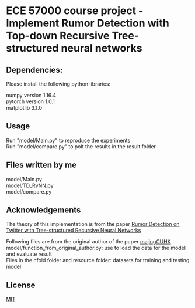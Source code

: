 # ECE 57000 course project - Implement Rumor Detection with Top-down Recursive Tree-structured neural networks
## Dependencies:

Please install the following python libraries:

numpy version 1.16.4<br/>
pytorch version 1.0.1<br/>
matplotlib 3.1.0<br/>

## Usage
Run "model/Main.py" to reproduce the experiments<br/>
Run "model/compare.py" to polt the results in the result folder<br/>

## Files written by me

model/Main.py<br/>
model/TD_RvNN.py<br/>
model/compare.py<br/>

## Acknowledgements

The theory of this implementation is from the paper [Rumor Detection on Twitter with Tree-structured Recursive Neural Networks](https://www.aclweb.org/anthology/P18-1184/)

Following files are from the original author of the paper [majingCUHK](https://github.com/majingCUHK/Rumor_RvNN)<br/>
model/function_from_original_author.py: use to load the data for the model and evaluate result<br/>
Files in the nfold folder and resource folder: datasets for training and testing model<br/>

## License
[MIT](https://choosealicense.com/licenses/mit/)

